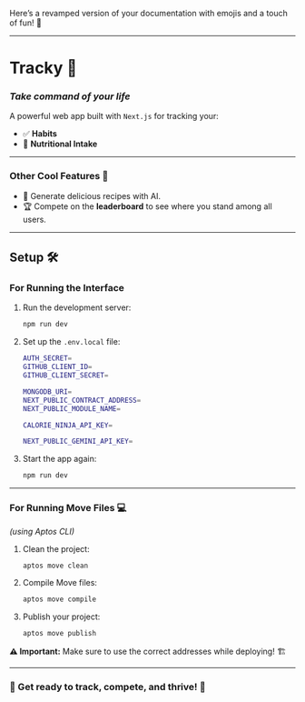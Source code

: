 Here’s a revamped version of your documentation with emojis and a touch of fun! 🎉  

---

# **Tracky** 🚀  
### _Take command of your life_  

A powerful web app built with `Next.js` for tracking your:  
- ✅ **Habits**  
- 🥗 **Nutritional Intake**  

---

### **Other Cool Features** 🌟  
- 🍳 Generate delicious recipes with AI.  
- 🏆 Compete on the **leaderboard** to see where you stand among all users.  

---

## **Setup** 🛠️  

### **For Running the Interface**  
1. Run the development server:  
   ```bash
   npm run dev
   ```  
2. Set up the `.env.local` file:  
   ```bash
   AUTH_SECRET=
   GITHUB_CLIENT_ID=
   GITHUB_CLIENT_SECRET=

   MONGODB_URI=
   NEXT_PUBLIC_CONTRACT_ADDRESS=
   NEXT_PUBLIC_MODULE_NAME=

   CALORIE_NINJA_API_KEY=

   NEXT_PUBLIC_GEMINI_API_KEY=
   ```  
3. Start the app again:  
   ```bash
   npm run dev
   ```  

---

### **For Running Move Files** 💻  
_(using Aptos CLI)_  

1. Clean the project:  
   ```bash
   aptos move clean
   ```  
2. Compile Move files:  
   ```bash
   aptos move compile
   ```  
3. Publish your project:  
   ```bash
   aptos move publish
   ```  

**⚠️ Important:** Make sure to use the correct addresses while deploying! 🏗️  

---

### 🎯 Get ready to **track, compete, and thrive!** 🎉
